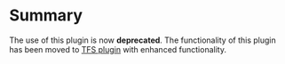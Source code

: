 # Summary

The use of this plugin is now **deprecated**. The functionality of this
plugin has been moved to [TFS
plugin](https://wiki.jenkins-ci.org/display/JENKINS/Team+Foundation+Server+Plugin)
with enhanced functionality. 
